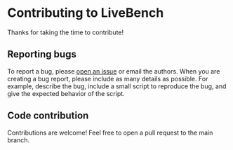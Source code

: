 # Contributing to LiveBench

Thanks for taking the time to contribute!

## Reporting bugs

To report a bug, please [open an issue](https://github.com/LiveBench/LiveBench/issues) or email the authors.
When you are creating a bug report, please include as many details as possible. 
For example, describe the bug, include a small script to reproduce the bug, and give the expected behavior of the script.

## Code contribution

Contributions are welcome! Feel free to open a pull request to the main branch.